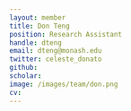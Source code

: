 ```yaml
---
layout: member
title: Don Teng
position: Research Assistant
handle: dteng
email: dteng@monash.edu
twitter: celeste_donato
github:
scholar:
image: /images/team/don.png
cv:
---
```

